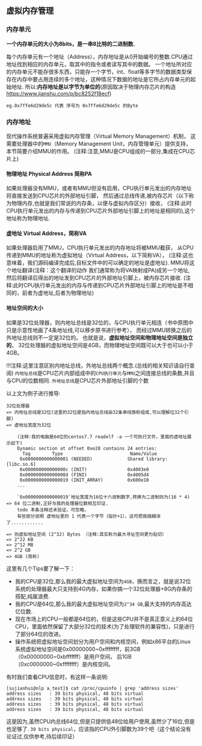 ## 虚拟内存管理

### 内存单元

**一个内存单元的大小为8bits，是一串8比特的二进制数.**

每个内存单元有一个地址（Address），内存地址是从0开始编号的整数.CPU通过地址找到相应的内存单元，取其中的指令或者读写其中的数据。
一个地址所对应的内存单元不能存很多东西，只能存一个字节，int、float等多字节的数据类型保存在内存中要占用连续的多个地址，这种情况下数据的地址是它所占内存单元的起始地址.
所以:**内存地址是以字节为单位的**(原因取决于物理内存芯片的构造 https://www.jianshu.com/p/bc8252f18ecf)

    eg.0x7ffe6d29de5c 代表 序号为 0x7ffe6d29de5c 的Byte 

### 内存地址

现代操作系统普遍采用虚拟内存管理（Virtual Memory Management）机制，
这需要处理器中的`MMU`（Memory Management Unit，内存管理单元）提供支持，本节简要介绍MMU的作用。
(注释:注意,MMU是CPU组成的一部分,集成在CPU芯片上)

#### 物理地址  Physical Address  简称PA

如果处理器没有MMU，或者有MMU但没有启用，CPU执行单元发出的内存地址将直接发送到CPU芯片的外部地址引脚，
然后通过总线传递,被内存芯片（以下称为物理内存,也就是我们常说的内存条，以便与虚拟内存区分）接收，
(注释:此时CPU执行单元发出的内存与传递到CPU芯片外部地址引脚上的地址是相同的),这个地址称为物理地址.

#### 虚地址    Virtual Address，简称VA

如果处理器启用了MMU，CPU执行单元发出的内存地址将被MMU截获，
从CPU传递到MMU的地址称为虚拟地址（Virtual Address，以下简称VA），
(注释:这也意味着，我们源码编译完成后,目标文件中的可以确定的地址是虚地址).
MMU将这个地址翻译(注释：这个翻译的动作 我们通常称为将VA映射成PA)成另一个地址,
然后将翻译后得出的地址发到CPU芯片的外部地址引脚上，被内存芯片接收.
(注释:此时CPU执行单元发出的内存与传递到CPU芯片外部地址引脚上的地址是不相同的，前者为虚地址,后者为物理地址)

#### 地址空间的大小

如果是32位处理器，则内地址总线是32位的，与CPU执行单元相连（书中原图中只是示意性地画了4条地址线,可以移步原书进行参考），
而经过MMU转换之后的外地址总线则不一定是32位的。
也就是说，**虚拟地址空间和物理地址空间是独立的**，
32位处理器的虚拟地址空间是4GB，而物理地址空间既可以大于也可以小于4GB。

!!!注释:这里注意区别内地址总线，外地址总线两个概念.(总线的相关知识请自行查阅)
`内地址总线`是CPU芯片内部组成中的`CPU执行单元`与`MMU`之间连接总线的条数,并且与CPU的位数相同.
`外地址总线`是CPU芯片外部地址引脚的个数

以上文为例子进行推导:

    32位处理器
    => 内地址总线是32位(这里的32位是指内地址总线由32条单线族称组成,可以理解位32个引脚)
    => 虚地址宽度为32位

        (注释:我的电脑是64位的centos7.7 readelf -a 一个可执行文件，里面的虚地址展示如下)
        Dynamic section at offset 0xe28 contains 24 entries:
          Tag        Type                         Name/Value
         0x0000000000000001 (NEEDED)             Shared library: [libc.so.6]
         0x000000000000000c (INIT)               0x4003e0
         0x000000000000000d (FINI)               0x4005d4
         0x0000000000000019 (INIT_ARRAY)         0x600e10
        ...

        `0x0000000000000019`地址宽度为16位十六进制数字,转换为二进制则为(16 * 4) => 64 位二进制,正好与我的处理器位数相互印证.
        todo 本条注释还未验证，可忽略，
        有些部分说明 虚地址里的 1 代表一个字节（指针+1），这可把我搞糊涂了............

    => 则虚拟地址空间 (2^32) Bytes （注释:其实称为最大寻址空间更为贴切）
    => 2^22 KB
    => 2^12 MB
    => 2^2 GB
    => 4GB (简称)

这里有几个Tips要了解一下：

 - 我的CPU是32位,那么我的最大虚拟地址空间为`4GB`，换而言之，就是说32位系统的处理器最大只支持到4G内存，如果你搞一个32位处理器+8G内存条的搭配,纯属浪费.
 - 我的CPU是64位,那么我的最大虚拟地址空间为`2^34 GB`,最大支持的内存高达亿位数.
 - 现在市场上的CPU一般都是64位的，但是这些CPU并不是真正意义上的64位CPU，里面依然保留了大部分32位的技术(为了处理软件的兼容性)，只是进行了部分64位的改进。
 - 操作系统把虚拟地址空间划分为用户空间和内核空间，例如x86平台的Linux系统虚拟地址空间是0x00000000~0xffffffff，前3GB（0x00000000~0xbfffffff）是用户空间，
   后1GB（0xc0000000~0xffffffff）是内核空间。
 
有时我们查看CPU信息时，有这样一条说明:
 
    [sujianhui@nlp a_test]$ cat /proc/cpuinfo | grep 'address sizes'
    address sizes	: 39 bits physical, 48 bits virtual
    address sizes	: 39 bits physical, 48 bits virtual
    address sizes	: 39 bits physical, 48 bits virtual
    address sizes	: 39 bits physical, 48 bits virtual

这是因为,虽然CPU内总线64位,但是只提供低48位给用户使用,虽然少了16位,但是也足够了.
`39 bits physical`，应该指的CPU外引脚数为39个吧（这个结论没有论证过,仅供参考,待后续印证）
 



